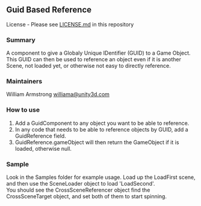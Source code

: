 ## Guid Based Reference
License - Please see [LICENSE.md](LICENSE.md) in this repository

### Summary
A component to give a Globaly Unique IDentifier (GUID) to a Game Object. This GUID can then be used to reference an
object even if it is another Scene, not loaded yet, or otherwise not easy to directly reference.

### Maintainers
William Armstrong williama@unity3d.com

### How to use
1. Add a GuidComponent to any object you want to be able to reference.
2. In any code that needs to be able to reference objects by GUID, add a GuidReference field.
3. GuidReference.gameObject will then return the GameObject if it is loaded, otherwise null.

### Sample
Look in the Samples folder for example usage. Load up the LoadFirst scene, and then use the SceneLoader object to load 'LoadSecond'.  
You should see the CrossSceneReferencer object find the CrossSceneTarget object, and set both of them to start spinning.
